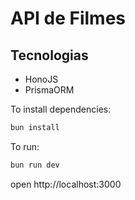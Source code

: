 # API de Filmes

## Tecnologias
- HonoJS
- PrismaORM

To install dependencies:
```sh
bun install
```

To run:
```sh
bun run dev
```

open http://localhost:3000
